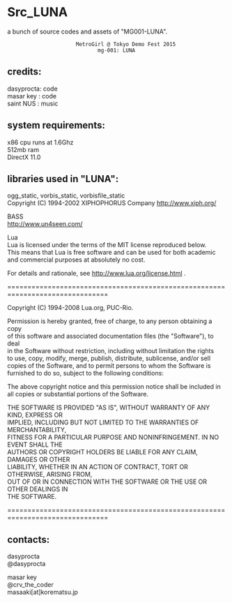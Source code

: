 # Src_LUNA
a bunch of source codes and assets of "MG001-LUNA".

                          MetroGirl @ Tokyo Demo Fest 2015
                                 mg-001: LUNA

credits:  
--------  
 dasyprocta: code  
 masar key : code  
 saint NUS : music  

system requirements:  
--------------------  
x86 cpu runs at 1.6Ghz  
512mb ram  
DirectX 11.0  
  
libraries used in "LUNA":  
-------------------------  
ogg_static, vorbis_static, vorbisfile_static  
Copyright (C) 1994-2002 XIPHOPHORUS Company http://www.xiph.org/  
  
BASS  
http://www.un4seen.com/  
  
Lua  
Lua is licensed under the terms of the MIT license reproduced below.  
This means that Lua is free software and can be used for both academic  
and commercial purposes at absolutely no cost.  
  
For details and rationale, see http://www.lua.org/license.html .  
  
===============================================================================  
  
Copyright (C) 1994-2008 Lua.org, PUC-Rio.  
  
Permission is hereby granted, free of charge, to any person obtaining a copy  
of this software and associated documentation files (the "Software"), to deal  
in the Software without restriction, including without limitation the rights  
to use, copy, modify, merge, publish, distribute, sublicense, and/or sell  
copies of the Software, and to permit persons to whom the Software is  
furnished to do so, subject to the following conditions:  
  
The above copyright notice and this permission notice shall be included in  
all copies or substantial portions of the Software.  
  
THE SOFTWARE IS PROVIDED "AS IS", WITHOUT WARRANTY OF ANY KIND, EXPRESS OR  
IMPLIED, INCLUDING BUT NOT LIMITED TO THE WARRANTIES OF MERCHANTABILITY,  
FITNESS FOR A PARTICULAR PURPOSE AND NONINFRINGEMENT.  IN NO EVENT SHALL THE  
AUTHORS OR COPYRIGHT HOLDERS BE LIABLE FOR ANY CLAIM, DAMAGES OR OTHER  
LIABILITY, WHETHER IN AN ACTION OF CONTRACT, TORT OR OTHERWISE, ARISING FROM,  
OUT OF OR IN CONNECTION WITH THE SOFTWARE OR THE USE OR OTHER DEALINGS IN  
THE SOFTWARE.  
  
===============================================================================  
  
contacts:  
---------  
 dasyprocta  
 @dasyprocta  
  
 masar key  
 @crv_the_coder  
 masaaki[at]korematsu.jp  

